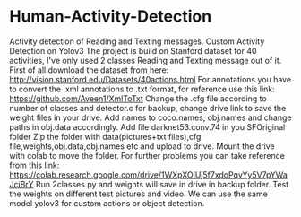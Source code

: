 # Human-Activity-Detection
Activity detection of Reading and Texting messages.
Custom Activity Detection on Yolov3
The project is build on Stanford dataset for 40 activities, I've only used 2 classes Reading and Texting message out of it.
First of all download the dataset from here:
http://vision.stanford.edu/Datasets/40actions.html
For annotations you have to convert the .xml annotations to .txt format, for reference use this link:
https://github.com/Aveen1/XmlToTxt
Change the .cfg file according to number of classes and detector.c for backup, change drive link to save the weight files in your drive.
Add names to coco.names, obj.names and change paths in obj.data accordingly.
Add file darknet53.conv.74 in you SFOriginal folder
Zip the folder with data(pictures+txt files),cfg file,weights,obj.data,obj.names etc and upload to drive. Mount the drive with colab to move
the folder.
For further problems you can take reference from this link:
https://colab.research.google.com/drive/1WXpXOlUj5f7xdoPqvYy5V7pYWaJciBrY
Run 2classes.py and weights will save in drive in backup folder.
Test the weights on different test pictures and video.
We can use the same model yolov3 for custom actions or object detection.
